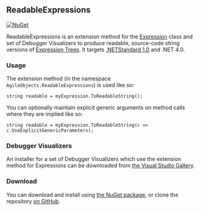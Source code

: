 ## ReadableExpressions

[![NuGet](http://img.shields.io/nuget/v/AgileObjects.ReadableExpressions.svg)](https://www.nuget.org/packages/AgileObjects.ReadableExpressions)

ReadableExpressions is an extension method for the [Expression](https://msdn.microsoft.com/en-us/library/system.linq.expressions.expression.aspx) class and set of Debugger Visualizers to produce readable, source-code string versions of [Expression Trees](https://msdn.microsoft.com/en-us/library/bb397951.aspx). It targets [.NETStandard 1.0](https://blogs.msdn.microsoft.com/dotnet/2016/09/26/introducing-net-standard) and .NET 4.0.

### Usage
The extension method (in the namespace `AgileObjects.ReadableExpressions`) is used like so:

    string readable = myExpression.ToReadableString();

You can optionally maintain explicit generic arguments on method calls where they are implied like so:

    string readable = myExpression.ToReadableString(c => c.UseExplicitGenericParameters);

### Debugger Visualizers
An installer for a set of Debugger Visualizers which use the extension method for Expressions can be downloaded from 
[the Visual Studio Gallery](https://visualstudiogallery.msdn.microsoft.com/2d5de770-50e9-4dcf-87e9-ea1ed1b43b68).

### Download
You can download and install using [the NuGet package](https://www.nuget.org/packages/AgileObjects.ReadableExpressions), or 
clone the repository [on GitHub](https://github.com/AgileObjects/ReadableExpressions).
